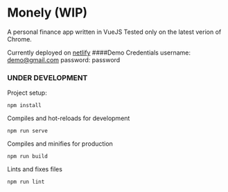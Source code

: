 # Monely (WIP)

A personal finance app written in VueJS
Tested only on the latest verion of Chrome.

Currently deployed on [netlify](https://wonderful-hodgkin-3ba881.netlify.app/)
####Demo Credentials
username: demo@gmail.com
password: password

### UNDER DEVELOPMENT

Project setup:

```
npm install
```

Compiles and hot-reloads for development

```
npm run serve
```

Compiles and minifies for production

```
npm run build
```

Lints and fixes files

```
npm run lint
```
